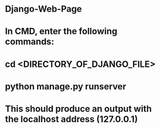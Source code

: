 # Django-Web-Page

# In CMD, enter the following commands:
# cd <DIRECTORY_OF_DJANGO_FILE>
# python manage.py runserver

# This should produce an output with the localhost address (127.0.0.1)
